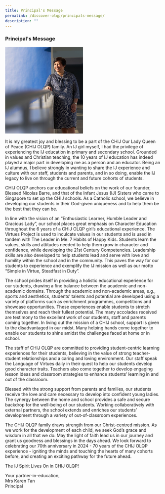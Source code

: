 ```yaml
---
title: Principal's Message
permalink: /discover-olqp/principals-message/
description: ""
---
```


### Principal's Message

<img src="/images/pmsg.png" style="width:50%"> 

It is my greatest joy and blessing to be a part of the CHIJ Our Lady Queen of Peace (CHIJ OLQP) family. An IJ girl myself, I had the privilege of experiencing the IJ education in primary and secondary school. Grounded in values and Christian teaching, the 10 years of IJ education has indeed played a major part in developing me as a person and an educator. Being an IJ alumnus, I believe strongly in wanting to share the IJ experience and culture with our staff, students and parents, and in so doing, enable the IJ legacy to live on through the current and future cohorts of students.

  

CHIJ OLQP anchors our educational beliefs on the work of our founder, Blessed Nicolas Barre, and that of the Infant Jesus (IJ) Sisters who came to Singapore to set up the CHIJ schools. As a Catholic school, we believe in developing our students in their God-given uniqueness and to help them be the best that they can be.

  

In line with the vision of an “Enthusiastic Learner, Humble Leader and Gracious Lady”, our school places great emphasis on Character Education throughout the 6 years of a CHIJ OLQP girl’s educational experience. The Virtues Project is used to inculcate values in our students and is used in tandem with The Leader in Me: 7 Habits of Happy Kids. Students learn the values, skills and attitudes needed to help them grow in character and confidence, while developing the 21st Century Competencies. Leadership skills are also developed to help students lead and serve with love and humility within the school and in the community. This paves the way for our students to experience and exemplify the IJ mission as well as our motto “Simple in Virtue, Steadfast in Duty”.

  

The school prides itself in providing a holistic educational experience for our students, drawing a fine balance between the academic and non-academic domains. Through the academic and non-academic areas, e.g., sports and aesthetics, students’ talents and potential are developed using a variety of platforms such as enrichment programmes, competitions and showcase opportunities. These experiences enable students to stretch themselves and reach their fullest potential. The many accolades received are testimony to the excellent work of our students, staff and parents coming together. In living out the mission of a CHIJ school, support is given to the disadvantaged in our midst. Many helping hands come together to enable our students to shine amidst the challenges faced at home or in school.

  

The staff of CHIJ OLQP are committed to providing student-centric learning experiences for their students, believing in the value of strong teacher-student relationships and a caring and loving environment. Our staff speak the Language of Virtues daily in their quest to help our students develop good character traits. Teachers also come together to develop engaging lesson ideas and classroom strategies to enhance students’ learning in and out of the classroom.

  

Blessed with the strong support from parents and families, our students receive the love and care necessary to develop into confident young ladies. The synergy between the home and school provides a safe and secure backdrop for the well-being of our students. Working collaboratively with external partners, the school extends and enriches our students’ development through a variety of out-of-classroom experiences.

  

The CHIJ OLQP family draws strength from our Christ-centred mission. As we work for the development of each child, we seek God’s grace and wisdom in all that we do. May the light of faith lead us in our journey and grant us goodness and blessings in the days ahead. We look forward to celebrating our 70th anniversary in 2024 - 70 years of the CHIJ OLQP experience - igniting the minds and touching the hearts of many cohorts before, and creating an exciting pathway for the future ahead.

  

The IJ Spirit Lives On in CHIJ OLQP!

  

  

Your partner-in-education,<br>
Mrs Karen Tan<Br>
Principal